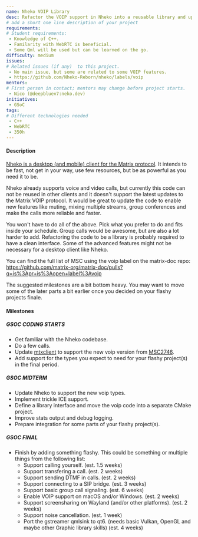 ```yaml
---
name: Nheko VOIP Library
desc: Refactor the VOIP support in Nheko into a reusable library and update it to VOIP v1.
# add a short one line description of your project
requirements:
# Student requirements:
 - Knowledge of C++.
 - Familarity with WebRTC is beneficial.
 - Some Qml will be used but can be learned on the go.
difficulty: medium
issues:
# Related issues (if any)  to this project.
 - No main issue, but some are related to some VOIP features.
 - https://github.com/Nheko-Reborn/nheko/labels/voip
mentors:
# First person in contact; mentors may change before project starts.
 - Nico (@deepbluev7:neko.dev)
initiatives:
 - GSoC
tags:
# Different technologies needed
 - C++
 - WebRTC
 - 350h
---
```


#### Description

[Nheko is a desktop (and mobile) client for the Matrix
protocol](https://github.com/Nheko-Reborn/nheko/).
It intends to be fast, not get in your way, use few resources, but be as
powerful as you need it to be.

Nheko already supports voice and video calls, but currently this code can not be
reused in other clients and it doesn't support the latest updates to the Matrix
VOIP protocol. It would be great to update the code to enable new features like
muting, mixing multiple streams, group conferences and make the calls more
reliable and faster.

You won't have to do all of the above. Pick what you prefer to do and fits
inside your schedule. Group calls would be awesome, but are also a lot harder to
add. Refactoring the code to be a library is probably required to have a clean
interface. Some of the advanced features might not be necessary for a desktop
client like Nheko.

You can find the full list of MSC using the voip label on the matrix-doc repo:
https://github.com/matrix-org/matrix-doc/pulls?q=is%3Apr+is%3Aopen+label%3Avoip

The suggested milestones are a bit bottom heavy. You may want to move some of
the later parts a bit earlier once you decided on your flashy projects finale.

#### Milestones

##### GSOC CODING STARTS

* Get familiar with the Nheko codebase.
* Do a few calls.
* Update [mtxclient](https://github.com/Nheko-Reborn/mtxclient) to support the
    new voip version from [MSC2746](https://github.com/matrix-org/matrix-doc/pull/2746).
* Add support for the types you expect to need for your flashy project(s) in the
    final period.

##### GSOC MIDTERM

* Update Nheko to support the new voip types.
* Implement trickle ICE support.
* Define a library interface and move the voip code into a separate CMake
    project.
* Improve stats output and debug logging.
* Prepare integration for some parts of your flashy project(s).

##### GSOC FINAL

* Finish by adding something flashy. This could be something or multiple things
    from the following list:
  - Support calling yourself. (est. 1.5 weeks)
  - Support transfering a call. (est. 2 weeks)
  - Support sending DTMF in calls. (est. 2 weeks)
  - Support connecting to a SIP bridge. (est. 3 weeks)
  - Support basic group call signaling. (est. 6 weeks)
  - Enable VOIP support on macOS and/or Windows. (est. 2 weeks)
  - Support screensharing on Wayland (and/or other platforms). (est. 2 weeks)
  - Support noise cancellation. (est. 1 week)
  - Port the gstreamer qmlsink to qt6. (needs basic Vulkan, OpenGL and maybe other
      Graphic library skills) (est. 4 weeks)
